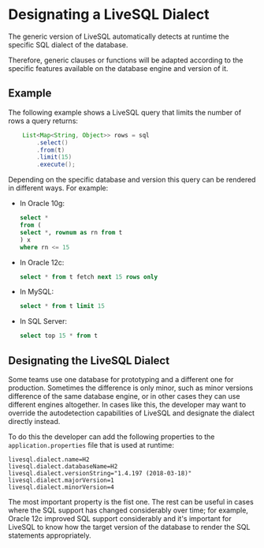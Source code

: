 # Designating a LiveSQL Dialect

The generic version of LiveSQL automatically detects at runtime the specific SQL dialect of the database.

Therefore, generic clauses or functions will be adapted according to the specific features available on the database engine
and version of it.

## Example

The following example shows a LiveSQL query that limits the number of rows a query returns:

```java
    List<Map<String, Object>> rows = sql
        .select()
        .from(t)
        .limit(15)
        .execute();
```

Depending on the specific database and version this query can be rendered in different ways. For example:

- In Oracle 10g:

    ```sql
    select *
    from (
    select *, rownum as rn from t 
    ) x
    where rn <= 15
    ```

- In Oracle 12c:

    ```sql
    select * from t fetch next 15 rows only
    ```

- In MySQL:

    ```sql
    select * from t limit 15
    ```

- In SQL Server:

    ```sql
    select top 15 * from t
    ```

## Designating the LiveSQL Dialect

Some teams use one database for prototyping and a different one for production. Sometimes the difference is only minor, such as minor versions difference of the same database engine, or in other cases they can use different engines altogether. In cases like this, the developer may want to override the autodetection
capabilities of LiveSQL and designate the dialect directly instead.

To do this the developer can add the following properties to the `application.properties` file that is used at runtime:

```properties
livesql.dialect.name=H2
livesql.dialect.databaseName=H2
livesql.dialect.versionString="1.4.197 (2018-03-18)"
livesql.dialect.majorVersion=1
livesql.dialect.minorVersion=4
```

The most important property is the fist one. The rest can be useful in cases where the SQL support has changed considerably over time; for example, Oracle 12c improved SQL support considerably and it's important for LiveSQL to know how the target version of the database to render the SQL statements appropriately.


